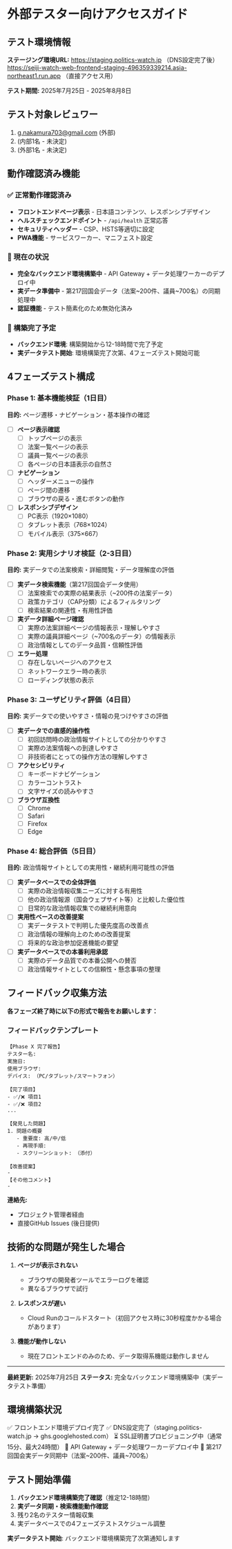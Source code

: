 # 外部テスター向けアクセスガイド

## テスト環境情報

**ステージング環境URL:**
https://staging.politics-watch.jp （DNS設定完了後）
https://seiji-watch-web-frontend-staging-496359339214.asia-northeast1.run.app （直接アクセス用）

**テスト期間:** 2025年7月25日 - 2025年8月8日

## テスト対象レビュワー
1. g.nakamura703@gmail.com (外部)
2. (内部1名 - 未決定)
3. (外部1名 - 未決定)

## 動作確認済み機能

### ✅ 正常動作確認済み
- **フロントエンドページ表示** - 日本語コンテンツ、レスポンシブデザイン
- **ヘルスチェックエンドポイント** - `/api/health` 正常応答
- **セキュリティヘッダー** - CSP、HSTS等適切に設定
- **PWA機能** - サービスワーカー、マニフェスト設定

### 🚧 現在の状況
- **完全なバックエンド環境構築中** - API Gateway + データ処理ワーカーのデプロイ中
- **実データ準備中** - 第217回国会データ（法案~200件、議員~700名）の同期処理中
- **認証機能** - テスト簡素化のため無効化済み

### 📅 構築完了予定
- **バックエンド環境**: 構築開始から12-18時間で完了予定
- **実データテスト開始**: 環境構築完了次第、4フェーズテスト開始可能

## 4フェーズテスト構成

### Phase 1: 基本機能検証（1日目）
**目的:** ページ遷移・ナビゲーション・基本操作の確認

- [ ] **ページ表示確認**
  - [ ] トップページの表示
  - [ ] 法案一覧ページの表示
  - [ ] 議員一覧ページの表示
  - [ ] 各ページの日本語表示の自然さ

- [ ] **ナビゲーション**
  - [ ] ヘッダーメニューの操作
  - [ ] ページ間の遷移
  - [ ] ブラウザの戻る・進むボタンの動作

- [ ] **レスポンシブデザイン**
  - [ ] PC表示（1920×1080）
  - [ ] タブレット表示（768×1024）
  - [ ] モバイル表示（375×667）

### Phase 2: 実用シナリオ検証（2-3日目）
**目的:** 実データでの法案検索・詳細閲覧・データ理解度の評価

- [ ] **実データ検索機能**（第217回国会データ使用）
  - [ ] 法案検索での実際の結果表示（~200件の法案データ）
  - [ ] 政策カテゴリ（CAP分類）によるフィルタリング
  - [ ] 検索結果の関連性・有用性評価

- [ ] **実データ詳細ページ確認**
  - [ ] 実際の法案詳細ページの情報表示・理解しやすさ
  - [ ] 実際の議員詳細ページ（~700名のデータ）の情報表示
  - [ ] 政治情報としてのデータ品質・信頼性評価

- [ ] **エラー処理**
  - [ ] 存在しないページへのアクセス
  - [ ] ネットワークエラー時の表示
  - [ ] ローディング状態の表示

### Phase 3: ユーザビリティ評価（4日目）
**目的:** 実データでの使いやすさ・情報の見つけやすさの評価

- [ ] **実データでの直感的操作性**
  - [ ] 初回訪問時の政治情報サイトとしての分かりやすさ
  - [ ] 実際の法案情報への到達しやすさ
  - [ ] 非技術者にとっての操作方法の理解しやすさ

- [ ] **アクセシビリティ**
  - [ ] キーボードナビゲーション
  - [ ] カラーコントラスト
  - [ ] 文字サイズの読みやすさ

- [ ] **ブラウザ互換性**
  - [ ] Chrome
  - [ ] Safari
  - [ ] Firefox
  - [ ] Edge

### Phase 4: 総合評価（5日目）
**目的:** 政治情報サイトとしての実用性・継続利用可能性の評価

- [ ] **実データベースでの全体評価**
  - [ ] 実際の政治情報収集ニーズに対する有用性
  - [ ] 他の政治情報源（国会ウェブサイト等）と比較した優位性
  - [ ] 日常的な政治情報収集での継続利用意向

- [ ] **実用性ベースの改善提案**
  - [ ] 実データテストで判明した優先度高の改善点
  - [ ] 政治情報の理解向上のための改善提案
  - [ ] 将来的な政治参加促進機能の要望

- [ ] **実データベースでの本番利用承認**
  - [ ] 実際のデータ品質での本番公開への賛否
  - [ ] 政治情報サイトとしての信頼性・懸念事項の整理

## フィードバック収集方法

**各フェーズ終了時に以下の形式で報告をお願いします：**

### フィードバックテンプレート
```
【Phase X 完了報告】
テスター名: 
実施日: 
使用ブラウザ: 
デバイス: （PC/タブレット/スマートフォン）

【完了項目】
- ✅/❌ 項目1
- ✅/❌ 項目2
...

【発見した問題】
1. 問題の概要
   - 重要度: 高/中/低
   - 再現手順: 
   - スクリーンショット: （添付）

【改善提案】
- 
【その他コメント】
- 
```

**連絡先:** 
- プロジェクト管理者経由
- 直接GitHub Issues (後日提供)

## 技術的な問題が発生した場合

1. **ページが表示されない**
   - ブラウザの開発者ツールでエラーログを確認
   - 異なるブラウザで試行

2. **レスポンスが遅い**
   - Cloud Runのコールドスタート（初回アクセス時に30秒程度かかる場合があります）

3. **機能が動作しない**
   - 現在フロントエンドのみのため、データ取得系機能は動作しません

---

**最終更新:** 2025年7月25日
**ステータス:** 完全なバックエンド環境構築中（実データテスト準備）

## 環境構築状況

✅ フロントエンド環境デプロイ完了
✅ DNS設定完了（staging.politics-watch.jp → ghs.googlehosted.com）
⏳ SSL証明書プロビジョニング中（通常15分、最大24時間）
🚧 API Gateway + データ処理ワーカーデプロイ中
🚧 第217回国会実データ同期中（法案~200件、議員~700名）

## テスト開始準備

1. **バックエンド環境構築完了確認**（推定12-18時間）
2. **実データ同期・検索機能動作確認**
3. 残り2名のテスター情報収集
4. 実データベースでの4フェーズテストスケジュール調整

**実データテスト開始**: バックエンド環境構築完了次第通知します